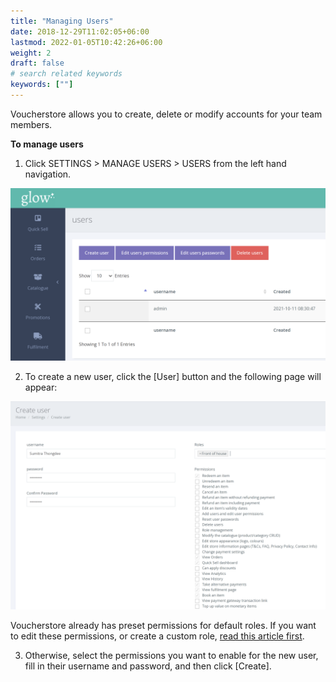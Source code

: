 ```yaml
---
title: "Managing Users"
date: 2018-12-29T11:02:05+06:00
lastmod: 2022-01-05T10:42:26+06:00
weight: 2
draft: false
# search related keywords
keywords: [""]
---
```


Voucherstore allows you to create, delete or modify accounts for your team members.

**To manage users**<br>

1. Click SETTINGS > MANAGE USERS > USERS from the left hand navigation.

![image example](img-1.jpg "image")

2. To create a new user, click the [User] button and the following page will appear:

![image example](img-2.jpg "image")

Voucherstore already has preset permissions for default roles. If you want to edit these permissions, or create a custom role, [read this article first](/users/managing-roles/).

3. Otherwise, select the permissions you want to enable for the new user, fill in their username and password, and then click [Create].
